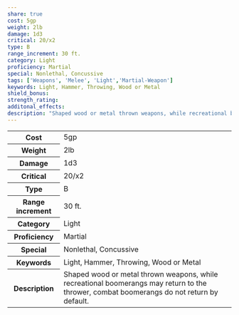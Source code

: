 ```yaml
---
share: true
cost: 5gp
weight: 2lb
damage: 1d3
critical: 20/x2
type: B
range_increment: 30 ft.
category: Light
proficiency: Martial
special: Nonlethal, Concussive
tags: ['Weapons', 'Melee', 'Light','Martial-Weapon']
keywords: Light, Hammer, Throwing, Wood or Metal
shield_bonus:
strength_rating:
additonal_effects:
description: "Shaped wood or metal thrown weapons, while recreational boomerangs may return to the thrower, combat boomerangs do not return by default."
---
```

<p><span style="overflow-x: auto;"><table><tbody><tr><th>Cost</th><td>5gp</td></tr><tr><th>Weight</th><td>2lb</td></tr><tr><th>Damage</th><td>1d3</td></tr><tr><th>Critical</th><td>20/x2</td></tr><tr><th>Type</th><td>B</td></tr><tr><th>Range increment</th><td>30 ft.</td></tr><tr><th>Category</th><td>Light</td></tr><tr><th>Proficiency</th><td>Martial</td></tr><tr><th>Special</th><td>Nonlethal, Concussive</td></tr><tr><th>Keywords</th><td>Light, Hammer, Throwing, Wood or Metal</td></tr><tr><th>Description</th><td>Shaped wood or metal thrown weapons, while recreational boomerangs may return to the thrower, combat boomerangs do not return by default.</td></tr></tbody></table></span></p>